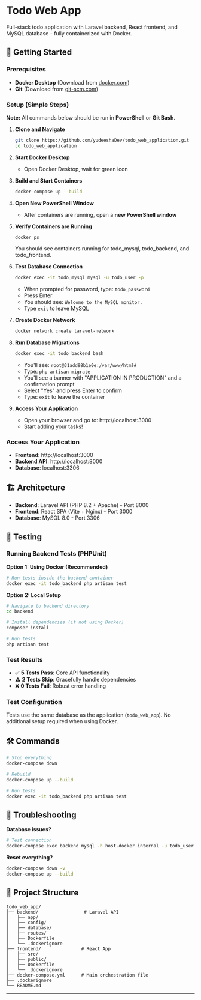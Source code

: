 # Todo Web App

Full-stack todo application with Laravel backend, React frontend, and MySQL database - fully containerized with Docker.


## 🚀 Getting Started

### Prerequisites
- **Docker Desktop** (Download from [docker.com](https://www.docker.com/products/docker-desktop/))
- **Git** (Download from [git-scm.com](https://git-scm.com/))

### Setup (Simple Steps)

**Note:** All commands below should be run in **PowerShell** or **Git Bash**.

1. **Clone and Navigate**
   ```bash
   git clone https://github.com/yudeeshaDev/todo_web_application.git
   cd todo_web_application
   ```

2. **Start Docker Desktop**
   - Open Docker Desktop, wait for green icon

3. **Build and Start Containers**
   ```bash
   docker-compose up --build
   ```

4. **Open New PowerShell Window**
   - After containers are running, open a **new PowerShell window**


5. **Verify Containers are Running**
   ```bash
   docker ps
   ```
   You should see containers running for todo_mysql, todo_backend, and todo_frontend.

6. **Test Database Connection**
   ```bash
   docker exec -it todo_mysql mysql -u todo_user -p
   ```
   - When prompted for password, type: `todo_password`
   - Press Enter
   - You should see: `Welcome to the MySQL monitor.`
   - Type `exit` to leave MySQL

7. **Create Docker Network**
   ```bash
   docker network create laravel-network
   ```

8. **Run Database Migrations**
   ```bash
   docker exec -it todo_backend bash
   ```
   - You'll see: `root@31add98b1e0e:/var/www/html#`
   - Type: `php artisan migrate`
   - You'll see a banner with "APPLICATION IN PRODUCTION" and a confirmation prompt
   - Select "Yes" and press Enter to confirm
   - Type: `exit` to leave the container

9. **Access Your Application**
   - Open your browser and go to: http://localhost:3000
   - Start adding your tasks!

### Access Your Application
- **Frontend**: http://localhost:3000
- **Backend API**: http://localhost:8000
- **Database**: localhost:3306

## 🏗️ Architecture

- **Backend**: Laravel API (PHP 8.2 + Apache) - Port 8000
- **Frontend**: React SPA (Vite + Nginx) - Port 3000  
- **Database**: MySQL 8.0 - Port 3306

## 🧪 Testing

### Running Backend Tests (PHPUnit)

**Option 1: Using Docker (Recommended)**
```bash
# Run tests inside the backend container
docker exec -it todo_backend php artisan test
```

**Option 2: Local Setup**
```bash
# Navigate to backend directory
cd backend

# Install dependencies (if not using Docker)
composer install

# Run tests
php artisan test
```

### Test Results
- ✅ **5 Tests Pass**: Core API functionality
- ⚠️ **2 Tests Skip**: Gracefully handle dependencies
- ❌ **0 Tests Fail**: Robust error handling

### Test Configuration
Tests use the same database as the application (`todo_web_app`). No additional setup required when using Docker.

## 🛠️ Commands

```bash
# Stop everything
docker-compose down

# Rebuild
docker-compose up --build

# Run tests
docker exec -it todo_backend php artisan test
```

## 🐛 Troubleshooting


**Database issues?**
```bash
# Test connection
docker-compose exec backend mysql -h host.docker.internal -u todo_user -p todo_app
```

**Reset everything?**
```bash
docker-compose down -v
docker-compose up --build
```

## 📁 Project Structure

```
todo_web_app/
├── backend/                 # Laravel API
│   ├── app/
│   ├── config/
│   ├── database/
│   ├── routes/
│   ├── Dockerfile
│   └── .dockerignore
├── frontend/               # React App
│   ├── src/
│   ├── public/
│   ├── Dockerfile
│   └── .dockerignore
├── docker-compose.yml      # Main orchestration file
├── .dockerignore
└── README.md
```

---



